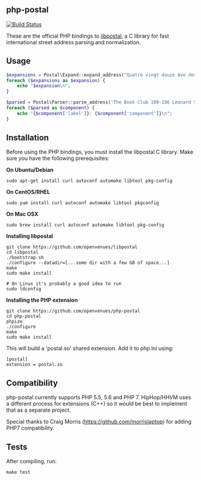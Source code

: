 php-postal
--------

[![Build Status](https://travis-ci.org/openvenues/php-postal.svg?branch=master)](https://travis-ci.org/openvenues/php-postal)

These are the official PHP bindings to [libpostal](https://github.com/openvenues/libpostal), a C library for fast international street address parsing and normalization.

Usage
-----

```php
$expansions = Postal\Expand::expand_address("Quatre vingt douze Ave des Champs-Élysées");
foreach ($expansions as $expansion) {
    echo "$expansion\n";
}

$parsed = Postal\Parser::parse_address("The Book Club 100-106 Leonard St, Shoreditch, London, Greater London, EC2A 4RH, United Kingdom");
foreach ($parsed as $component) {
    echo "{$component['label']}: {$component['component']}\n";
}
```

Installation
------------

Before using the PHP bindings, you must install the libpostal C library. Make sure you have the following prerequisites:

**On Ubuntu/Debian**
```
sudo apt-get install curl autoconf automake libtool pkg-config
```

**On CentOS/RHEL**
```
sudo yum install curl autoconf automake libtool pkgconfig
```

**On Mac OSX**
```
sudo brew install curl autoconf automake libtool pkg-config
```

**Installing libpostal**

```
git clone https://github.com/openvenues/libpostal
cd libpostal
./bootstrap.sh
./configure --datadir=[...some dir with a few GB of space...]
make
sudo make install

# On Linux it's probably a good idea to run
sudo ldconfig
```

**Installing the PHP extension**

```
git clone https://github.com/openvenues/php-postal
cd php-postal
phpize
./configure
make
sudo make install
```

This will build a 'postal.so' shared extension. Add it to php.ini using:

```
[postal]
extension = postal.so
```

Compatibility
-------------

php-postal currently supports PHP 5.5, 5.6 and PHP 7. HipHop/HHVM uses a different process for extensions (C++) so it would be best to implement that as a separate project.

Special thanks to Craig Morris (https://github.com/morrislaptop) for adding PHP7 compatibility.

Tests
-----

After compiling, run:

```
make test
```
